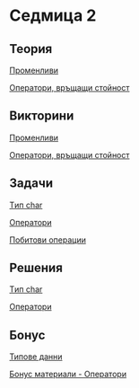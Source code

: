 Седмица 2
=================================

Теория
------
[Променливи](https://drive.google.com/file/d/1HDcNCg4ZZI2nP1KE34PlBj5lZKL1Pryn/view?usp=sharing)

[Оператори, връщащи стойност](https://drive.google.com/file/d/1HT_KqTEmDCikOUsHJmwB5PbNPUw3VwsO/view?usp=sharing)

Викторини
---------
[Променливи](https://docs.google.com/forms/d/e/1FAIpQLSc1-teg7ZPZt1rW_8SjY62H1SUjZ3gLPl2RwylH1l-cXXHyIQ/viewform?usp=sf_link)

[Oператори, връщащи стойност](https://docs.google.com/forms/d/e/1FAIpQLScY1jalEmxrQ-9PCRLFPiA-uJlbN4TFZOAdzgEe9kwfyuQwAw/viewform?usp=sf_link)

Задачи
------
[Tип char](../tasks/char_type.md)

[Oператори](../tasks/basic_operators.md)

[Побитови операции](../tasks/bitwise_operators.md)

Решения
-------
[Tип char](../solutions/char_type/)

[Oператори](../solutions/basic_operators/)

Бонус
-----
[Типове данни](https://docs.google.com/document/d/14ZF1BCSihAubZdBHqb1-iJ8fS8NjtHnADgSxAWF2Nfc/edit?usp=sharing)

[Бонус материали - Оператори](https://docs.google.com/document/d/1wCBCAe7c_ccEQreb8yqbKIi7FGm9_SXReAi3lI8hcBk/edit?usp=sharing)
